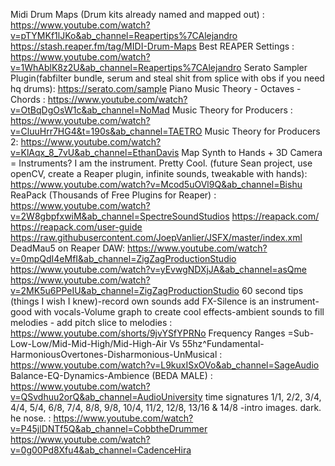 Midi Drum Maps (Drum kits already named and mapped out) :
https://www.youtube.com/watch?v=pTYMKf1lJKo&ab_channel=Reapertips%7CAlejandro
https://stash.reaper.fm/tag/MIDI-Drum-Maps
Best REAPER Settings :
https://www.youtube.com/watch?v=1WhAblK8z2U&ab_channel=Reapertips%7CAlejandro
Serato Sampler Plugin(fabfilter bundle, serum and steal shit from splice with obs if you need hq drums):
https://serato.com/sample
Piano Music Theory - Octaves - Chords :
https://www.youtube.com/watch?v=OtBqDgOsW1c&ab_channel=NoMad
Music Theory for Producers :
https://www.youtube.com/watch?v=CluuHrr7HG4&t=190s&ab_channel=TAETRO
Music Theory for Producers 2:
https://www.youtube.com/watch?v=KlAqx_8_7vU&ab_channel=EthanDavis
Map Synth to Hands + 3D Camera = Instruments? I am the instrument. Pretty Cool. (future Sean project, use openCV, create a Reaper plugin, infinite sounds, tweakable with hands):
https://www.youtube.com/watch?v=Mcod5uOVl9Q&ab_channel=Bishu
ReaPack (Thousands of Free Plugins for Reaper) :
https://www.youtube.com/watch?v=2W8gbpfxwiM&ab_channel=SpectreSoundStudios
https://reapack.com/
https://reapack.com/user-guide
https://raw.githubusercontent.com/JoepVanlier/JSFX/master/index.xml
DeadMau5 on Reaper DAW: 
https://www.youtube.com/watch?v=0mpQdI4eMfI&ab_channel=ZigZagProductionStudio
https://www.youtube.com/watch?v=yEvwgNDXjJA&ab_channel=asQme
https://www.youtube.com/watch?v=2MK5u6PPeIU&ab_channel=ZigZagProductionStudio
60 second tips (things I wish I knew)-record own sounds add FX-Silence is an instrument-good with vocals-Volume graph to create cool effects-ambient sounds to fill melodies - add pitch slice to melodies  :
https://www.youtube.com/shorts/9jvYSfYPRNo
Frequency Ranges =Sub-Low-Low/Mid-Mid-High/Mid-High-Air Vs 55hz^Fundamental-HarmoniousOvertones-Disharmonious-UnMusical :
https://www.youtube.com/watch?v=L9kuxISxOVo&ab_channel=SageAudio
Balance-EQ-Dynamics-Ambience (BEDA MALE) :
https://www.youtube.com/watch?v=QSvdhuu2orQ&ab_channel=AudioUniversity
time signatures 1/1, 2/2, 3/4, 4/4, 5/4, 6/8, 7/4, 8/8, 9/8, 10/4, 11/2, 12/8, 13/16 & 14/8 -intro images. dark. he nose. :
https://www.youtube.com/watch?v=P45jlDNTf5Q&ab_channel=CobbtheDrummer
https://www.youtube.com/watch?v=0g00Pd8Xfu4&ab_channel=CadenceHira
